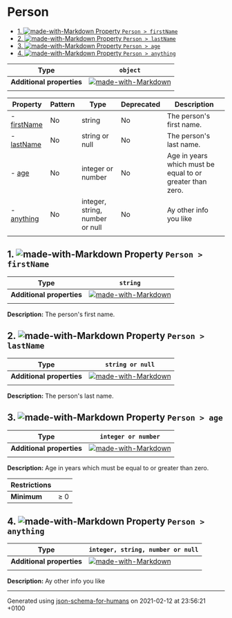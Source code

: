 # Person

- [1. ![made-with-Markdown](https://img.shields.io/badge/Optional-yellow) Property `Person > firstName`](#firstName)
- [2. ![made-with-Markdown](https://img.shields.io/badge/Optional-yellow) Property `Person > lastName`](#lastName)
- [3. ![made-with-Markdown](https://img.shields.io/badge/Optional-yellow) Property `Person > age`](#age)
- [4. ![made-with-Markdown](https://img.shields.io/badge/Optional-yellow) Property `Person > anything`](#anything)

| Type | `object` |
| ---- | --- |
| **Additional properties** |[![made-with-Markdown](https://img.shields.io/badge/Any%20type-allowed-green)](# "Additional Properties of any type are allowed.")|
|  |  |

| Property | Pattern | Type | Deprecated | Description |
| -------- | ------- | ---- | ---------- | ----------- |
|-  [firstName](#firstName)|No|string|No|The person's first name.|
|-  [lastName](#lastName)|No|string or null|No|The person's last name.|
|-  [age](#age)|No|integer or number|No|Age in years which must be equal to or greater than zero.|
|-  [anything](#anything)|No|integer, string, number or null|No|Ay other info you like|
|  |  |  |  |  |

## <a name="firstName"></a>1. ![made-with-Markdown](https://img.shields.io/badge/Optional-yellow) Property `Person > firstName`

| Type | `string` |
| ---- | --- |
| **Additional properties** |[![made-with-Markdown](https://img.shields.io/badge/Any%20type-allowed-green)](# "Additional Properties of any type are allowed.")|
|  |  |

**Description:** The person's first name.

## <a name="lastName"></a>2. ![made-with-Markdown](https://img.shields.io/badge/Optional-yellow) Property `Person > lastName`

| Type | `string or null` |
| ---- | --- |
| **Additional properties** |[![made-with-Markdown](https://img.shields.io/badge/Any%20type-allowed-green)](# "Additional Properties of any type are allowed.")|
|  |  |

**Description:** The person's last name.

## <a name="age"></a>3. ![made-with-Markdown](https://img.shields.io/badge/Optional-yellow) Property `Person > age`

| Type | `integer or number` |
| ---- | --- |
| **Additional properties** |[![made-with-Markdown](https://img.shields.io/badge/Any%20type-allowed-green)](# "Additional Properties of any type are allowed.")|
|  |  |

**Description:** Age in years which must be equal to or greater than zero.

| Restrictions |   |
| ------------ | - |
| **Minimum** | &ge; 0 |

## <a name="anything"></a>4. ![made-with-Markdown](https://img.shields.io/badge/Optional-yellow) Property `Person > anything`

| Type | `integer, string, number or null` |
| ---- | --- |
| **Additional properties** |[![made-with-Markdown](https://img.shields.io/badge/Any%20type-allowed-green)](# "Additional Properties of any type are allowed.")|
|  |  |

**Description:** Ay other info you like

----------------------------------------------------------------------------------------------------------------------------
Generated using [json-schema-for-humans](https://github.com/coveooss/json-schema-for-humans) on 2021-02-12 at 23:56:21 +0100
